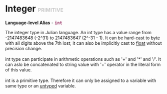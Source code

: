 # Integer <font color="#C8C8C8" size="3">PRIMITIVE</font>

**Language-level Alias** - <font color="#993366" size="3"><code><b>int</b></code></font>

The integer type in Julian language. An int type has a value range from -2147483648 (-2^31) to 2147483647 (2^-31 - 1). It can be hard-cast to <a href="../Byte">byte</a> with all digits above the 7th lost; it can also be implicitly cast to <a href="../Float">float</a> without precision change.<br><br>int type can participate in arithmetic operations such as '+' and '*' and '/'. It can aslo be concatenated to string value with '+' operator in the literal form of this value.<br><br>int is a primitive type. Therefore it can only be assigned to a variable with same type or an <a href="../Any">untyped</a> variable.

